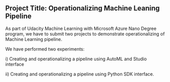 ## Project Title: Operationalizing Machine Leaning Pipeline

As part of Udacity Machine Learning with Microsoft Azure Nano Degree program, we have to submit two projects to demonstrate operationalizing of Machine Learning pipeline. 

We have performed two experiments: 

i) Creating and operationalizing a pipeline using AutoML and Studio interface

ii) Creating and operationalizing a pipeline using Python SDK interface.
